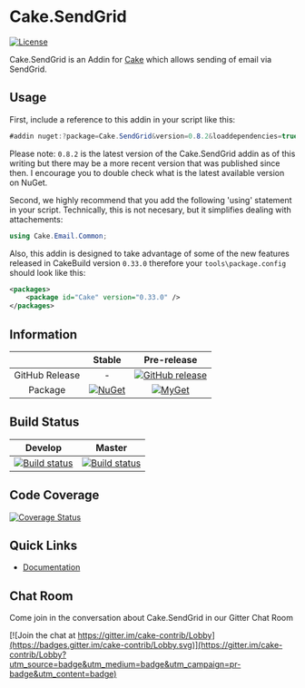 # Cake.SendGrid

[![License](http://img.shields.io/:license-mit-blue.svg)](http://cake-contrib.mit-license.org)

Cake.SendGrid is an Addin for [Cake](http://cakebuild.net/) which allows sending of email via SendGrid.

## Usage

First, include a reference to this addin in your script like this:
```csharp
#addin nuget:?package=Cake.SendGrid&version=0.8.2&loaddependencies=true
```
Please note: `0.8.2` is the latest version of the Cake.SendGrid addin as of this writing but there may be a more recent version that was published since then. I encourage you to double check what is the latest available version on NuGet.

Second, we highly recommend that you add the following 'using' statement in your script. Technically, this is not necesary, but it simplifies dealing with attachements: 
```csharp
using Cake.Email.Common;
```

Also, this addin is designed to take advantage of some of the new features released in CakeBuild version `0.33.0` therefore your `tools\package.config` should look like this:
```xml
<packages>
    <package id="Cake" version="0.33.0" />
</packages>
```

## Information

| |Stable|Pre-release|
|:--:|:--:|:--:|
|GitHub Release|-|[![GitHub release](https://img.shields.io/github/release/cake-contrib/Cake.SendGrid.svg)](https://github.com/cake-contrib/Cake.SendGrid/releases/latest)|
|Package|[![NuGet](https://img.shields.io/nuget/v/Cake.SendGrid.svg)](https://www.nuget.org/packages/Cake.SendGrid)|[![MyGet](https://img.shields.io/myget/cake-contrib/vpre/Cake.SendGrid.svg)](http://myget.org/feed/cake-contrib/package/nuget/Cake.SendGrid)|

## Build Status

|Develop|Master|
|:--:|:--:|
|[![Build status](https://ci.appveyor.com/api/projects/status/fheg6neg8kv1803h/branch/develop?svg=true)](https://ci.appveyor.com/project/cakecontrib/cake-sendgrid/branch/develop)|[![Build status](https://ci.appveyor.com/api/projects/status/fheg6neg8kv1803h/branch/develop?svg=true)](https://ci.appveyor.com/project/cakecontrib/cake-sendgrid/branch/master)|

## Code Coverage

[![Coverage Status](https://coveralls.io/repos/github/cake-contrib/Cake.SendGrid/badge.svg)](https://coveralls.io/github/cake-contrib/Cake.SendGrid)

## Quick Links

- [Documentation](https://cake-contrib.github.io/Cake.SendGrid/)

## Chat Room
Come join in the conversation about Cake.SendGrid in our Gitter Chat Room

[![Join the chat at https://gitter.im/cake-contrib/Lobby](https://badges.gitter.im/cake-contrib/Lobby.svg)](https://gitter.im/cake-contrib/Lobby?utm_source=badge&utm_medium=badge&utm_campaign=pr-badge&utm_content=badge)
